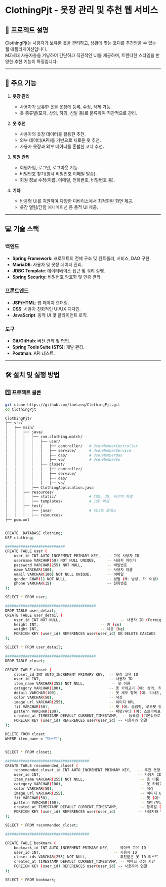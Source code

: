 # ClothingPjt - 옷장 관리 및 추천 웹 서비스

## 📖 프로젝트 설명
ClothingPjt는 사용자가 보유한 옷을 관리하고, 상황에 맞는 코디를 추천받을 수 있는 웹 애플리케이션입니다.  
MZ세대 사용자층을 겨냥하여 간단하고 직관적인 UI를 제공하며, 트렌디한 스타일을 반영한 추천 기능이 특징입니다.

---

## 🔑 주요 기능
1. **옷장 관리**  
   - 사용자가 보유한 옷을 옷장에 등록, 수정, 삭제 가능.  
   - 옷 종류별(모자, 상의, 하의, 신발 등)로 분류하여 직관적으로 관리.  

2. **옷 추천**  
   - 사용자의 옷장 데이터를 활용한 추천.  
   - 외부 데이터(API)를 기반으로 새로운 옷 추천.  
   - 사용자 옷장과 외부 데이터를 혼합한 코디 추천.  

3. **회원 관리**  
   - 회원가입, 로그인, 로그아웃 기능.  
   - 비밀번호 찾기(임시 비밀번호 이메일 발송).  
   - 회원 정보 수정(이름, 이메일, 전화번호, 비밀번호 등).  

4. **기타**
   - 반응형 UI를 지원하여 다양한 디바이스에서 최적화된 화면 제공.
   - 옷장 열림/닫힘 애니메이션 등 동적 UI 제공.

---

## 💻 기술 스택
### **백엔드**
- **Spring Framework**: 프로젝트의 전체 구조 및 컨트롤러, 서비스, DAO 구현.
- **MariaDB**: 사용자 및 옷장 데이터 관리.
- **JDBC Template**: 데이터베이스 접근 및 쿼리 실행.
- **Spring Security**: 비밀번호 암호화 및 인증 관리.

### **프론트엔드**
- **JSP/HTML**: 웹 페이지 렌더링.
- **CSS**: 사용자 친화적인 UI/UX 디자인.
- **JavaScript**: 동적 UI 및 클라이언트 로직.

### **도구**
- **Git/GitHub**: 버전 관리 및 협업.
- **Spring Tools Suite (STS)**: 개발 환경.
- **Postman**: API 테스트.

---

## 🛠 설치 및 실행 방법
### 1️⃣ 프로젝트 클론
```bash
git clone https://github.com/taetaeq/ClothingPjt.git
cd ClothingPjt

ClothingPjt/
├── src/
│   ├── main/
│   │   ├── java/
│   │   │   ├── com.clothing.match/
│   │   │   │   ├── user/
│   │   │   │   │   ├── controller/   # UserMemberController
│   │   │   │   │   ├── service/      # UserMemberService
│   │   │   │   │   ├── dao/          # UserMemberDao
│   │   │   │   │   ├── vo/           # UserMemberVo
│   │   │   │   ├── closet/
│   │   │   │   │   ├── controller/
│   │   │   │   │   ├── service/
│   │   │   │   │   ├── dao/
│   │   │   │   │   ├── vo/
│   │   │   ├── ClothingApplication.java
│   │   ├── resources/
│   │   │   ├── static/               # CSS, JS, 이미지 파일
│   │   │   ├── templates/            # JSP 파일
│   │   ├── test/
│   │   │   ├── java/                 # 테스트 클래스
│   │   │   ├── resources/
├── pom.xml


CREATE  DATABASE clothing;
USE clothing;

###########################
CREATE TABLE user (
    user_id INT AUTO_INCREMENT PRIMARY KEY,   -- 고유 사용자 ID
    username VARCHAR(50) NOT NULL UNIQUE,     -- 사용자 아이디
    password VARCHAR(255) NOT NULL,           -- 비밀번호
    name VARCHAR(100),                        -- 사용자 이름
    email VARCHAR(100) NOT NULL UNIQUE,       -- 이메일
    gender CHAR(1) NOT NULL,                  -- 성별 (M: 남성, F: 여성)
    phone VARCHAR(15)                         -- 전화번호
);

SELECT * FROM user;

#########################################
DROP TABLE user_detail;
CREATE TABLE user_detail (
    user_id INT NOT NULL,                           -- 사용자 ID (Foreign Key)
    height INT,                            -- 키 (cm)
    weight INT,                            -- 체중 (kg)
    FOREIGN KEY (user_id) REFERENCES user(user_id) ON DELETE CASCADE
);

SELECT * FROM user_detail;

#########################################
DROP TABLE closet;

CREATE TABLE closet (
    closet_id INT AUTO_INCREMENT PRIMARY KEY,  -- 옷장 고유 ID
    user_id INT,                               -- 사용자 ID
    item_name VARCHAR(255) NOT NULL,            -- 옷 이름
    category VARCHAR(100),                     -- 옷 카테고리 (예: 상의, 하의, 아우터)
    detail VARCHAR(100),                       -- 옷 세부 항목 (예: 티셔츠, 반팔, 청바지 등)
    color VARCHAR(50),                         -- 색상
    image_url VARCHAR(255),                    -- 이미지 URL
    fit VARCHAR(50),                           -- 핏 (예: 슬림핏, 루즈핏 등)
    pattern VARCHAR(100),                      -- 패턴/무늬 (예: 스트라이프, 체크 등)
    created_at TIMESTAMP DEFAULT CURRENT_TIMESTAMP,  -- 등록일 (기본값으로 현재 시간)
    FOREIGN KEY (user_id) REFERENCES user(user_id) -- 사용자와 연결
);

DELETE FROM closet
WHERE item_name = "테스트";


SELECT * FROM closet;

######################################
CREATE TABLE recommended_closet (
    recommended_closet_id INT AUTO_INCREMENT PRIMARY KEY,   -- 추천 옷장 고유 ID
    user_id INT,                                            -- 사용자 ID (user 테이블과 연결)
    item_name VARCHAR(255) NOT NULL,                         -- 옷 이름
    category VARCHAR(100),                                   -- 옷 카테고리
    color VARCHAR(50),                                       -- 색상
    image_url VARCHAR(255),                                  -- 이미지 URL
    fit VARCHAR(50),                                         -- 핏 (예: 슬림핏, 루즈핏 등)
    pattern VARCHAR(100),                                    -- 패턴/무늬 (예: 스트라이프, 체크 등)
    created_at TIMESTAMP DEFAULT CURRENT_TIMESTAMP,          -- 등록일 (기본값으로 현재 시간)
    FOREIGN KEY (user_id) REFERENCES user(user_id)          -- 사용자와 연결
);

SELECT * FROM recommended_closet;

######################################

CREATE TABLE bookmark (
    bookmark_id INT AUTO_INCREMENT PRIMARY KEY,  -- 북마크 고유 ID
    user_id INT,                                 -- 사용자 ID
    closet_ids VARCHAR(255) NOT NULL,            -- 추천받은 옷 ID 리스트 (콤마로 구분)
    created_at TIMESTAMP DEFAULT CURRENT_TIMESTAMP, -- 북마크 생성 시간
    FOREIGN KEY (user_id) REFERENCES user(user_id) -- 사용자와 연결
);

SELECT * FROM bookmark;

